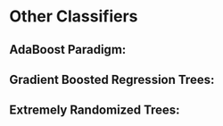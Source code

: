 # Other Classifiers  

## AdaBoost Paradigm:  




## Gradient Boosted Regression Trees:  



## Extremely Randomized Trees:  

